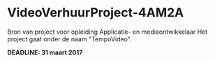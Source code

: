# VideoVerhuurProject-4AM2A
Bron van project voor opleiding Applicatie- en mediaontwikkelaar
Het project gaat onder de naam "TempoVideo".

**DEADLINE: 31 maart 2017**
